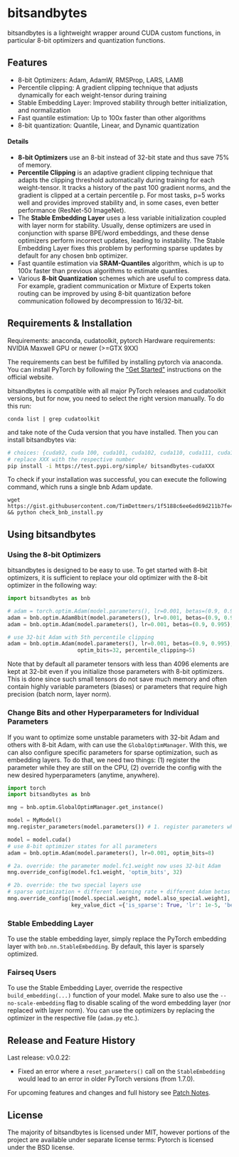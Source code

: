 # bitsandbytes

bitsandbytes is a lightweight wrapper around CUDA custom functions, in particular 8-bit optimizers and quantization functions.

## Features
- 8-bit Optimizers: Adam, AdamW, RMSProp, LARS, LAMB
- Percentile clipping: A gradient clipping technique that adjusts dynamically for each weight-tensor during training
- Stable Embedding Layer: Improved stability through better initialization, and normalization
- Fast quantile estimation: Up to 100x faster than other algorithms
- 8-bit quantization: Quantile, Linear, and Dynamic quantization

#### Details
- **8-bit Optimizers** use an 8-bit instead of 32-bit state and thus save 75% of memory. 
- **Percentile Clipping** is an adaptive gradient clipping technique that adapts the clipping threshold automatically during training for each weight-tensor. It tracks a history of the past 100 gradient norms, and the gradient is clipped at a certain percentile p. For most tasks, p=5 works well and provides improved stability and, in some cases, even better performance (ResNet-50 ImageNet).
- The **Stable Embedding Layer** uses a less variable initialization coupled with layer norm for stability. Usually, dense optimizers are used in conjunction with sparse BPE/word embeddings, and these dense optimizers perform incorrect updates, leading to instability. The Stable Embedding Layer fixes this problem by performing sparse updates by default for any chosen bnb optimizer.
- Fast quantile estimation via **SRAM-Quantiles** algorithm, which is up to 100x faster than previous algorithms to estimate quantiles.
- Various **8-bit Quantization** schemes which are useful to compress data. For example, gradient communication or Mixture of Experts token routing can be improved by using 8-bit quantization before communication followed by decompression to 16/32-bit.

## Requirements & Installation

Requirements: anaconda, cudatoolkit, pytorch
Hardware requirements: NVIDIA Maxwell GPU or newer (>=GTX 9XX)

The requirements can best be fulfilled by installing pytorch via anaconda. You can install PyTorch by following the ["Get Started"](https://pytorch.org/get-started/locally/) instructions on the official website.

bitsandbytes is compatible with all major PyTorch releases and cudatoolkit versions, but for now, you need to select the right version manually. To do this run:

```conda list | grep cudatoolkit```

and take note of the Cuda version that you have installed. Then you can install bitsandbytes via:
```bash
# choices: {cuda92, cuda 100, cuda101, cuda102, cuda110, cuda111, cuda113}
# replace XXX with the respective number
pip install -i https://test.pypi.org/simple/ bitsandbytes-cudaXXX
```

To check if your installation was successful, you can execute the following command, which runs a single bnb Adam update.
```
wget https://gist.githubusercontent.com/TimDettmers/1f5188c6ee6ed69d211b7fe4e381e713/raw/4d17c3d09ccdb57e9ab7eca0171f2ace6e4d2858/check_bnb_install.py && python check_bnb_install.py
```

## Using bitsandbytes

### Using the 8-bit Optimizers

bitsandbytes is designed to be easy to use. To get started with 8-bit optimizers, it is sufficient to replace your old optimizer with the 8-bit optimizer in the following way:
```python
import bitsandbytes as bnb

# adam = torch.optim.Adam(model.parameters(), lr=0.001, betas=(0.9, 0.995)) # comment out old optimizer
adam = bnb.optim.Adam8bit(model.parameters(), lr=0.001, betas=(0.9, 0.995)) # add bnb optimizer
adam = bnb.optim.Adam(model.parameters(), lr=0.001, betas=(0.9, 0.995), optim_bits=8) # equivalent

# use 32-bit Adam with 5th percentile clipping
adam = bnb.optim.Adam(model.parameters(), lr=0.001, betas=(0.9, 0.995),
                      optim_bits=32, percentile_clipping=5)
```

Note that by default all parameter tensors with less than 4096 elements are kept at 32-bit even if you initialize those parameters with 8-bit optimizers. This is done since such small tensors do not save much memory and often contain highly variable parameters (biases) or parameters that require high precision (batch norm, layer norm). 

### Change Bits and other Hyperparameters for Individual Parameters

If you want to optimize some unstable parameters with 32-bit Adam and others with 8-bit Adam, with can use the `GlobalOptimManager`. With this, we can also configure specific parameters for sparse optimization, such as embedding layers. To do that, we need two things: (1) register the parameter while they are still on the CPU, (2) override the config with the new desired hyperparameters (anytime, anywhere).

```python
import torch
import bitsandbytes as bnb

mng = bnb.optim.GlobalOptimManager.get_instance()

model = MyModel()
mng.register_parameters(model.parameters()) # 1. register parameters while still on CPU

model = model.cuda()
# use 8-bit optimizer states for all parameters
adam = bnb.optim.Adam(model.parameters(), lr=0.001, optim_bits=8) 

# 2a. override: the parameter model.fc1.weight now uses 32-bit Adam
mng.override_config(model.fc1.weight, 'optim_bits', 32) 

# 2b. override: the two special layers use
# sparse optimization + different learning rate + different Adam betas
mng.override_config([model.special.weight, model.also_special.weight],
                    key_value_dict ={'is_sparse': True, 'lr': 1e-5, 'betas'=(0.9, 0.98)}) 
``` 

### Stable Embedding Layer

To use the stable embedding layer, simply replace the PyTorch embedding layer with `bnb.nn.StableEmbedding`. By default, this layer is sparsely optimized.

### Fairseq Users

To use the Stable Embedding Layer, override the respective `build_embedding(...)` function of your model. Make sure to also use the `--no-scale-embedding` flag to disable scaling of the word embedding layer (nor replaced with layer norm). You can use the optimizers by replacing the optimizer in the respective file (`adam.py` etc.).

## Release and Feature History

Last release: v0.0.22:
- Fixed an error where a `reset_parameters()` call on the `StableEmbedding` would lead to an error in older PyTorch versions (from 1.7.0).

For upcoming features and changes and full history see [Patch Notes](PATCH_NOTES.md).

## License

The majority of bitsandbytes is licensed under MIT, however portions of the project are available under separate license terms: Pytorch is licensed under the BSD license.
